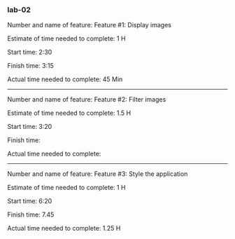 ### lab-02 

Number and name of feature:  Feature #1: Display images

Estimate of time needed to complete: 1 H

Start time: 2:30

Finish time: 3:15 

Actual time needed to complete: 45 Min

----------------


Number and name of feature: Feature #2: Filter images

Estimate of time needed to complete: 1.5 H

Start time: 3:20

Finish time: 

Actual time needed to complete: 

------------


Number and name of feature: Feature #3: Style the application

Estimate of time needed to complete: 1 H

Start time: 6:20

Finish time: 7.45

Actual time needed to complete: 1.25 H